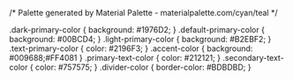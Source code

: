 /* Palette generated by Material Palette - materialpalette.com/cyan/teal */

.dark-primary-color    { background: #1976D2; }
.default-primary-color { background: #00BCD4; }
.light-primary-color   { background: #B2EBF2; }
.text-primary-color    { color: #2196F3; }
.accent-color          { background: #009688;#FF4081 }
.primary-text-color    { color: #212121; }
.secondary-text-color  { color: #757575; }
.divider-color         { border-color: #BDBDBD; }
